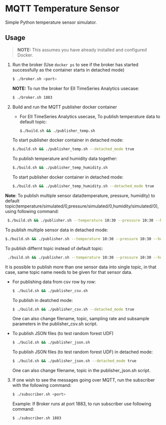 # MQTT Temperature Sensor
Simple Python temperature sensor simulator.

## Usage
> **NOTE:** This assumes you have already installed and configured Docker.

1. Run the broker (Use `docker ps` to see if the broker has started successfully as the container starts in detached mode)
    ```sh
    $ ./broker.sh <port>
    ```
    **NOTE:** To run the broker for EII TimeSeries Analytics usecase:
    ```sh
    $ ./broker.sh 1883
    ```

2. Build and run the MQTT publisher docker container
   * For EII TimeSeries Analytics usecase, 
    To publish temperature data to default topic:
     ```sh
     $./build.sh && ./publisher_temp.sh
     ```
    To start publisher docker container in detached mode:
     ```sh
     $./build.sh && ./publisher_temp.sh --detached_mode true
     ```

    To publish temperature and humidity data together:
     ```sh
     $./build.sh && ./publisher_temp_humidity.sh
     ```
    To start publisher docker container in detached mode:
     ```sh
     $./build.sh && ./publisher_temp_humidity.sh --detached_mode true
     ```

**Note**: To publish multiple sensor data(temperature, pressure, humidity) to default topic(temperature/simulated/0,pressure/simulated/0,humidity/simulated/0),using following command:
   ```sh
	$./build.sh && ./publisher.sh --temperature 10:30 --pressure 10:30 --humidity 10:30 
   ```
   To publish multiple sensor data in detached mode:
   ```sh
   $./build.sh && ./publisher.sh --temperature 10:30 --pressure 10:30 --humidity 10:30 --detached_mode true
   ```
   To publish differnt topic instead of default topic:
   ```sh
	./build.sh && ./publisher.sh --temperature 10:30 --pressure 10:30 --humidity 10:30 --topic_temp <temperature topic> --topic_pres <pressure topic> --topic_humd <humidity topic>
   ```

  It is possible to publish more than one sensor data into single topic, in that case, same topic name needs to be given for that sensor data. 

   * For publishing data from csv row by row:
     ```sh
     $ ./build.sh && ./publisher_csv.sh
     ```
     To publish in deatched mode:
     ```sh
     $ ./build.sh && ./publisher_csv.sh --detached_mode true
     ```
     One can also change filename, topic, sampling rate and subsample parameters in the publisher_csv.sh script.

   * To publish JSON files (to test random forest UDF)
     ```sh
     $ ./build.sh && ./publisher_json.sh
     ```
     To publish JSON files (to test random forest UDF) in detached mode:
     ```sh
     $ ./build.sh && ./publisher_json.sh --detached_mode true
     ```
     One can also change filename, topic in the publisher_json.sh script.


3. If one wish to see the messages going over MQTT, run the
   subscriber with the following command:
   ```sh
   $ ./subscriber.sh <port>
   ```
   Example:
   If Broker runs at port 1883, to run subscriber use following command:

   ```sh
   $ ./subscriber.sh 1883
   ```

